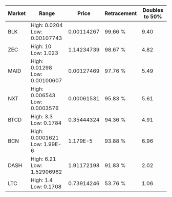 | Market | Range | Price| Retracement | Doubles to 50% |
| --- | --- | --- | --- | --- |
| BLK | High: 0.0204<br />Low: 0.00107743 | 0.00114267 | 99.66 % | 9.40 |
| ZEC | High: 10<br />Low: 1.023 | 1.14234739 | 98.67 % | 4.82 |
| MAID | High: 0.01298<br />Low: 0.00100607 | 0.00127469 | 97.76 % | 5.49 |
| NXT | High: 0.006543<br />Low: 0.0003576 | 0.00061531 | 95.83 % | 5.61 |
| BTCD | High: 3.3<br />Low: 0.1784 | 0.35444324 | 94.36 % | 4.91 |
| BCN | High: 0.0001621<br />Low: 1.99E-6 | 1.179E-5 | 93.88 % | 6.96 |
| DASH | High: 6.21<br />Low: 1.52906962 | 1.91172198 | 91.83 % | 2.02 |
| LTC | High: 1.4<br />Low: 0.1708 | 0.73914246 | 53.76 % | 1.06 |
